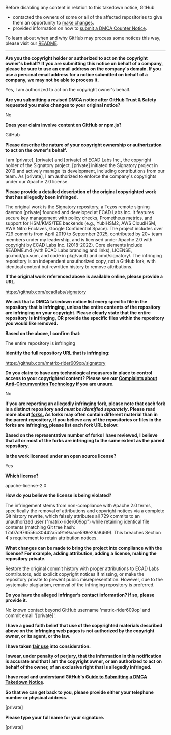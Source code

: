 Before disabling any content in relation to this takedown notice, GitHub
- contacted the owners of some or all of the affected repositories to give them an opportunity to [make changes](https://docs.github.com/en/github/site-policy/dmca-takedown-policy#a-how-does-this-actually-work).
- provided information on how to [submit a DMCA Counter Notice](https://docs.github.com/en/articles/guide-to-submitting-a-dmca-counter-notice).

To learn about when and why GitHub may process some notices this way, please visit our [README](https://github.com/github/dmca/blob/master/README.md#anatomy-of-a-takedown-notice).

---

**Are you the copyright holder or authorized to act on the copyright owner's behalf? If you are submitting this notice on behalf of a company, please be sure to use an email address on the company's domain. If you use a personal email address for a notice submitted on behalf of a company, we may not be able to process it.**

Yes, I am authorized to act on the copyright owner's behalf.

**Are you submitting a revised DMCA notice after GitHub Trust & Safety requested you make changes to your original notice?**

No

**Does your claim involve content on GitHub or npm.js?**

GitHub

**Please describe the nature of your copyright ownership or authorization to act on the owner's behalf.**

I am [private], [private] and [private] of ECAD Labs Inc., the copyright holder of the Signatory project. [private] initiated the Signatory project in 2019 and actively manage its development, including contributions from our team. As [private], I am authorized to enforce the company's copyrights under our Apache 2.0 license.

**Please provide a detailed description of the original copyrighted work that has allegedly been infringed.**

The original work is the Signatory repository, a Tezos remote signing daemon [private] founded and developed at ECAD Labs Inc. It features secure key management with policy checks, Prometheus metrics, and support for HSM/KMS/TEE backends (e.g., YubiHSM2, AWS CloudHSM, AWS Nitro Enclaves, Google Confidential Space). The project includes over 729 commits from April 2019 to September 2025, contributed by 20+ team members under my leadership, and is licensed under Apache 2.0 with copyright by ECAD Labs Inc. (2018-2022). Core elements include README.md (with ECAD Labs branding and links), LICENSE, go.mod/go.sum, and code in pkg/vault/ and cmd/signatory/. The infringing repository is an independent unauthorized copy, not a GitHub fork, with identical content but rewritten history to remove attributions.

**If the original work referenced above is available online, please provide a URL.**

https://github.com/ecadlabs/signatory

**We ask that a DMCA takedown notice list every specific file in the repository that is infringing, unless the entire contents of the repository are infringing on your copyright. Please clearly state that the entire repository is infringing, OR provide the specific files within the repository you would like removed.**

**Based on the above, I confirm that:**

The entire repository is infringing

**Identify the full repository URL that is infringing:**

https://github.com/matrix-rider609op/signatory

**Do you claim to have any technological measures in place to control access to your copyrighted content? Please see our <a href="https://docs.github.com/articles/guide-to-submitting-a-dmca-takedown-notice#complaints-about-anti-circumvention-technology">Complaints about Anti-Circumvention Technology</a> if you are unsure.**

No

**If you are reporting an allegedly infringing fork, please note that each fork is a distinct repository and <i>must be identified separately</i>. Please read more about <a href="https://docs.github.com/articles/dmca-takedown-policy#b-what-about-forks-or-whats-a-fork">forks.</a> As forks may often contain different material than in the parent repository, if you believe any of the repositories or files in the forks are infringing, please list each fork URL below:**

**Based on the representative number of forks I have reviewed, I believe that all or most of the forks are infringing to the same extent as the parent repository.**

**Is the work licensed under an open source license?**

Yes

**Which license?**

apache-license-2.0

**How do you believe the license is being violated?**

The infringement stems from non-compliance with Apache 2.0 terms, specifically the removal of attributions and copyright notices via a complete Git history rewrite, which falsely attributes all 729 commits to an unauthorized user ("matrix-rider609op") while retaining identical file contents (matching Git tree hash: 17a07c976556c30442a5b91e9aace598e29a8469). This breaches Section 4's requirement to retain attribution notices.

**What changes can be made to bring the project into compliance with the license? For example, adding attribution, adding a license, making the repository private.**

Restore the original commit history with proper attributions to ECAD Labs contributors, add explicit copyright notices if missing, or make the repository private to prevent public misrepresentation. However, due to the systematic plagiarism, removal of the infringing repository is preferred.

**Do you have the alleged infringer’s contact information? If so, please provide it.**

No known contact beyond GitHub username 'matrix-rider609op' and commit email '[private]'.

**I have a good faith belief that use of the copyrighted materials described above on the infringing web pages is not authorized by the copyright owner, or its agent, or the law.**

**I have taken <a href="https://www.lumendatabase.org/topics/22">fair use</a> into consideration.**

**I swear, under penalty of perjury, that the information in this notification is accurate and that I am the copyright owner, or am authorized to act on behalf of the owner, of an exclusive right that is allegedly infringed.**

**I have read and understand GitHub's <a href="https://docs.github.com/articles/guide-to-submitting-a-dmca-takedown-notice/">Guide to Submitting a DMCA Takedown Notice</a>.**

**So that we can get back to you, please provide either your telephone number or physical address.**

[private]  

**Please type your full name for your signature.**

[private]  
